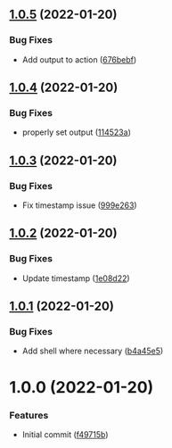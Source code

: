 ## [1.0.5](https://github.com/awazevr/restore-previous-run-result-action/compare/v1.0.4...v1.0.5) (2022-01-20)


### Bug Fixes

* Add output to action ([676bebf](https://github.com/awazevr/restore-previous-run-result-action/commit/676bebf011f7dfc5e9aac05cbb1f59b9d1d683af))

## [1.0.4](https://github.com/awazevr/restore-previous-run-result-action/compare/v1.0.3...v1.0.4) (2022-01-20)


### Bug Fixes

* properly set output ([114523a](https://github.com/awazevr/restore-previous-run-result-action/commit/114523acb1fadfae6c2a724db4766bcb88528e57))

## [1.0.3](https://github.com/awazevr/restore-previous-run-result-action/compare/v1.0.2...v1.0.3) (2022-01-20)


### Bug Fixes

* Fix timestamp issue ([999e263](https://github.com/awazevr/restore-previous-run-result-action/commit/999e2637d29d785ae2c0691ecd9917c0925ac309))

## [1.0.2](https://github.com/awazevr/restore-previous-run-result-action/compare/v1.0.1...v1.0.2) (2022-01-20)


### Bug Fixes

* Update timestamp ([1e08d22](https://github.com/awazevr/restore-previous-run-result-action/commit/1e08d224e3898bce8a43bba2e0395e1861b4238f))

## [1.0.1](https://github.com/awazevr/restore-previous-run-result-action/compare/v1.0.0...v1.0.1) (2022-01-20)


### Bug Fixes

* Add shell where necessary ([b4a45e5](https://github.com/awazevr/restore-previous-run-result-action/commit/b4a45e5fa1bfc209f3ed8d71b9b3eb409d5e8e12))

# 1.0.0 (2022-01-20)


### Features

* Initial commit ([f49715b](https://github.com/awazevr/restore-previous-run-result-action/commit/f49715b0a345ae72d187eb1d28cf31f9a4907732))
